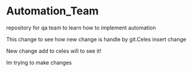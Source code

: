 # Automation_Team
repository for qa team to learn how to implement automation

This change to see how new change is handle by git.Celes insert change

New change add to celes will to see it!

Im trying to make changes
